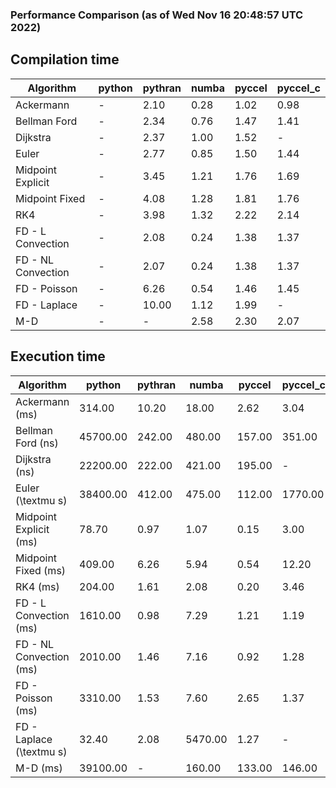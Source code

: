 ### Performance Comparison (as of Wed Nov 16 20:48:57 UTC 2022)
## Compilation time
Algorithm                 | python                    | pythran                   | numba                     | pyccel                    | pyccel_c                 
------------------------- | ------------------------- | ------------------------- | ------------------------- | ------------------------- | -------------------------
Ackermann                 | -                         | 2.10                      | 0.28                      | 1.02                      | 0.98                     
Bellman Ford              | -                         | 2.34                      | 0.76                      | 1.47                      | 1.41                     
Dijkstra                  | -                         | 2.37                      | 1.00                      | 1.52                      | -                        
Euler                     | -                         | 2.77                      | 0.85                      | 1.50                      | 1.44                     
Midpoint Explicit         | -                         | 3.45                      | 1.21                      | 1.76                      | 1.69                     
Midpoint Fixed            | -                         | 4.08                      | 1.28                      | 1.81                      | 1.76                     
RK4                       | -                         | 3.98                      | 1.32                      | 2.22                      | 2.14                     
FD - L Convection         | -                         | 2.08                      | 0.24                      | 1.38                      | 1.37                     
FD - NL Convection        | -                         | 2.07                      | 0.24                      | 1.38                      | 1.37                     
FD - Poisson              | -                         | 6.26                      | 0.54                      | 1.46                      | 1.45                     
FD - Laplace              | -                         | 10.00                     | 1.12                      | 1.99                      | -                        
M-D                       | -                         | -                         | 2.58                      | 2.30                      | 2.07                     

## Execution time
Algorithm                 | python                    | pythran                   | numba                     | pyccel                    | pyccel_c                 
------------------------- | ------------------------- | ------------------------- | ------------------------- | ------------------------- | -------------------------
Ackermann (ms)            | 314.00                    | 10.20                     | 18.00                     | 2.62                      | 3.04                     
Bellman Ford (ns)         | 45700.00                  | 242.00                    | 480.00                    | 157.00                    | 351.00                   
Dijkstra (ns)             | 22200.00                  | 222.00                    | 421.00                    | 195.00                    | -                        
Euler (\textmu s)         | 38400.00                  | 412.00                    | 475.00                    | 112.00                    | 1770.00                  
Midpoint Explicit (ms)    | 78.70                     | 0.97                      | 1.07                      | 0.15                      | 3.00                     
Midpoint Fixed (ms)       | 409.00                    | 6.26                      | 5.94                      | 0.54                      | 12.20                    
RK4 (ms)                  | 204.00                    | 1.61                      | 2.08                      | 0.20                      | 3.46                     
FD - L Convection (ms)    | 1610.00                   | 0.98                      | 7.29                      | 1.21                      | 1.19                     
FD - NL Convection (ms)   | 2010.00                   | 1.46                      | 7.16                      | 0.92                      | 1.28                     
FD - Poisson (ms)         | 3310.00                   | 1.53                      | 7.60                      | 2.65                      | 1.37                     
FD - Laplace (\textmu s)  | 32.40                     | 2.08                      | 5470.00                   | 1.27                      | -                        
M-D (ms)                  | 39100.00                  | -                         | 160.00                    | 133.00                    | 146.00                   
